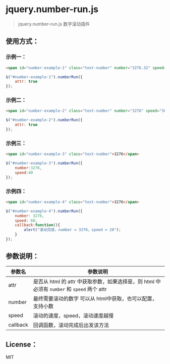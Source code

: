 # jquery.number-run.js

> jquery.number-run.js 数字滚动插件

## 使用方式：

### 示例一：
```html
<span id="number-example-1" class="text-number" number="3276.32" speed="20">3276.32</span>
```
```javascript
$("#number-example-1").numberRun({
    attr: true
});
```
### 示例二：
```html
<span id="number-example-2" class="text-number" number="3276" speed="30">3276</span>

```
```javascript
$("#number-example-2").numberRun({
    attr: true
});
```

### 示例三：
```html
<span id="number-example-3" class="text-number">3276</span>
```
```javascript
$("#number-example-3").numberRun({
    number:3276,
    speed:40
});
```

### 示例四：
```html
<span id="number-example-4" class="text-number">3276</span>
```
```javascript
$("#number-example-4").numberRun({
    number: 3276,
    speed: 60,
    callback:function(){
        alert("滚动完成，number = 3276，speed = 20");
    }
});
```

## 参数说明：

<table class="table table-hover table-striped">
                    <thead>
                        <tr>
                            <th>参数名</th>
                            <th>参数说明</th>
                        </tr>
                    </thead>
                    <tbody>
                        <tr>
                            <td>attr</td>
                            <td>是否从 html 的 attr 中获取参数，如果选择是，则 html 中必须有
                                <code>number</code> 和
                                <code>speed</code> 两个 attr
                            </td>
                        </tr>
                        <tr>
                            <td>number</td>
                            <td>
                                最终需要滚动的数字 可以从 html中获取，也可以配置，支持小数
                            </td>
                        </tr>
                        <tr>
                            <td>speed</td>
                            <td>滚动的速度，speed，滚动速度越慢</td>
                        </tr>
                        <tr>
                            <td>callback</td>
                            <td>回调函数，滚动完成后出发该方法</td>
                        </tr>
                    </tbody>
                </table>

## License：

MIT
